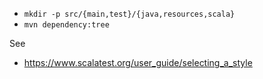 

 - `mkdir -p src/{main,test}/{java,resources,scala}`
 - `mvn dependency:tree`


See 
 - https://www.scalatest.org/user_guide/selecting_a_style

